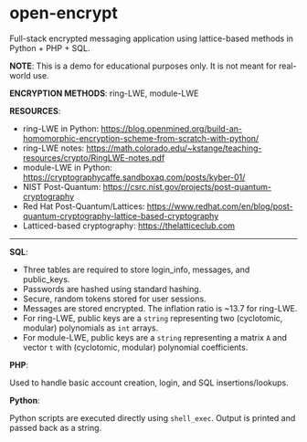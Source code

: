 # open-encrypt
Full-stack encrypted messaging application using lattice-based methods in Python + PHP + SQL.

**NOTE**: This is a demo for educational purposes only. It is not meant for real-world use.

**ENCRYPTION METHODS**: ring-LWE, module-LWE

**RESOURCES**:

- ring-LWE in Python: https://blog.openmined.org/build-an-homomorphic-encryption-scheme-from-scratch-with-python/
- ring-LWE notes: https://math.colorado.edu/~kstange/teaching-resources/crypto/RingLWE-notes.pdf
- module-LWE in Python: https://cryptographycaffe.sandboxaq.com/posts/kyber-01/
- NIST Post-Quantum: https://csrc.nist.gov/projects/post-quantum-cryptography
- Red Hat Post-Quantum/Lattices: https://www.redhat.com/en/blog/post-quantum-cryptography-lattice-based-cryptography
- Latticed-based cryptography: https://thelatticeclub.com

---

**SQL**: 

- Three tables are required to store login_info, messages, and public_keys.
- Passwords are hashed using standard hashing. 
- Secure, random tokens stored for user sessions.
- Messages are stored encrypted. The inflation ratio is ~13.7 for ring-LWE.
- For ring-LWE, public keys are a `string` representing two (cyclotomic, modular) polynomials as `int` arrays.
- For module-LWE, public keys are a `string` representing a matrix `A` and vector `t` with (cyclotomic, modular) polynomial coefficients.

**PHP**:

Used to handle basic account creation, login, and SQL insertions/lookups. 

**Python**:

Python scripts are executed directly using `shell_exec`. Output is printed and passed back as a string.
  
